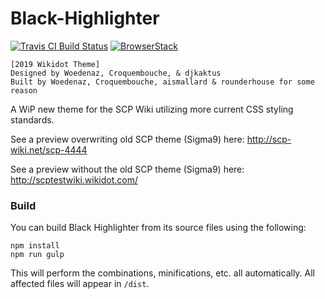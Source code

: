 # Black-Highlighter
[![Travis CI Build Status](https://travis-ci.org/SCP-CN-Tech/Black-Highlighter.svg?branch=master)](https://travis-ci.org/Nu-SCPTheme/Black-Highlighter)
[![BrowserStack](img/browserstack-logo-600x315.png)](https://www.browserstack.com/)

    [2019 Wikidot Theme]
    Designed by Woedenaz, Croquembouche, & djkaktus
    Built by Woedenaz, Croquembouche, aismallard & rounderhouse for some reason


A WiP new theme for the SCP Wiki utilizing more current CSS styling standards.

See a preview overwriting old SCP theme (Sigma9) here: http://scp-wiki.net/scp-4444

See a preview without the old SCP theme (Sigma9) here: http://scptestwiki.wikidot.com/

### Build

You can build Black Highlighter from its source files using the following:

```
npm install
npm run gulp
```

This will perform the combinations, minifications, etc. all automatically. All affected files will appear in `/dist`.
